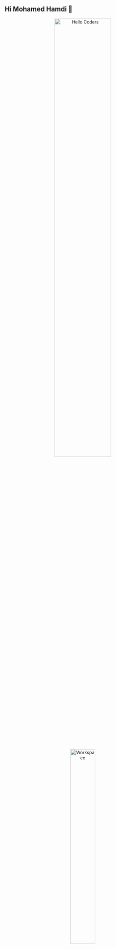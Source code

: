 ## Hi Mohamed Hamdi 👋

<div align="center" width="50">

<img src="https://github.com/SP-XD/SP-XD/blob/main/images/hellocoders_rounded.gif?raw=true" alt="Hello Coders" width="60%"/>  
<img src="https://github.com/SP-XD/SP-XD/blob/main/images/dev-working_rounded.gif?raw=true" alt="Workspace" width="40%"/>  

---

### 👋 Hi, I'm **Mohamed Hamdi**
🎨 **Front-End Developer** specializing in building fast, modern, and visually appealing websites using **React.js**, **Tailwind CSS**, and **JavaScript**.

💡 Passionate about writing clean, efficient code and creating smooth user experiences.

---

![Profile Views](https://komarev.com/ghpvc/?username=mohamedhamdi-dev&style=flat&color=orange&label=PROFILE+VIEWS)
![Hits](https://hits.seeyoufarm.com/api/count/incr/badge.svg?url=https%3A%2F%2Fgithub.com%2Fmohamedhamdi-dev&count_bg=%2379C83D&title_bg=%23555555&icon=react.svg&icon_color=%23E7E7E7&title=VISITS&edge_flat=false)
[![telegram badge](https://img.shields.io/badge/MohamedHamdi-grey?style=flat&logo=telegram)](https://t.me/spxd007)

</div>

---

### 🧰 Tech Stack

![HTML](https://img.shields.io/badge/HTML5-E34F26?style=flat&logo=html5&logoColor=white)
![CSS](https://img.shields.io/badge/CSS3-1572B6?style=flat&logo=css3&logoColor=white)
![TailwindCSS](https://img.shields.io/badge/Tailwind_CSS-06B6D4?style=flat&logo=tailwindcss&logoColor=white)
![Bootstrap](https://img.shields.io/badge/Bootstrap-7952B3?style=flat&logo=bootstrap&logoColor=white)
![JavaScript](https://img.shields.io/badge/JavaScript-F7DF1E?style=flat&logo=javascript&logoColor=black)
![React](https://img.shields.io/badge/React-20232A?style=flat&logo=react&logoColor=61DAFB)
![Git](https://img.shields.io/badge/Git-E44C30?style=flat&logo=git&logoColor=white)
![VSCode](https://img.shields.io/badge/VS_Code-0078D4?style=flat&logo=visual-studio-code&logoColor=white)
![Figma](https://img.shields.io/badge/Figma-F24E1E?style=flat&logo=figma&logoColor=white)
![Photoshop](https://img.shields.io/badge/Photoshop-31A8FF?style=flat&logo=adobe-photoshop&logoColor=black)

---

```js
// About Me

const MohamedHamdi = {
  role: "Front-End Developer",
  skills: ["HTML", "CSS", "Tailwind", "Bootstrap", "JavaScript", "React"],
  tools: ["VSCode", "Git", "Figma", "Photoshop"],
  passion: "Building smooth, fast, and modern web experiences.",
};
